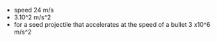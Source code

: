 - speed 24 m/s
- 3.10^2 m/s^2
- for a seed projectile that accelerates at the speed  of a bullet 3 x10^6 m/s^2